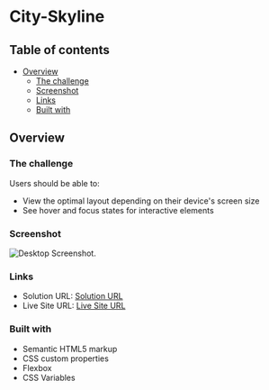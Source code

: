# City-Skyline


## Table of contents

- [Overview](#overview)
  - [The challenge](#the-challenge)
  - [Screenshot](#screenshot)
  - [Links](#links)
  - [Built with](#built-with)


## Overview

### The challenge

Users should be able to:

- View the optimal layout depending on their device's screen size
- See hover and focus states for interactive elements

### Screenshot

![Desktop Screenshot](./imgs/Bondi1.png).


### Links

- Solution URL: [Solution URL](https://github.com/Mohammed-Abol-Fotouh/City-Skyline)
- Live Site URL: [Live Site URL](https://mohammed-abol-fotouh.github.io/City-Skyline/)

### Built with

- Semantic HTML5 markup
- CSS custom properties
- Flexbox
- CSS Variables

